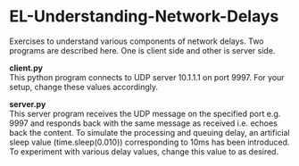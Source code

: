# EL-Understanding-Network-Delays
Exercises to understand various components of network delays. 
Two programs are described here. One is client side and other is
server side.

**client.py**\
This python program connects to UDP server 10.1.1.1 on port 9997.
For your setup, change these values accordingly.

**server.py**\
This server program receives the UDP message on the specified port
e.g. 9997 and responds back with the same message as received i.e.
echoes back the content. To simulate the processing and queuing
delay, an artificial sleep value (time.sleep(0.010)) corresponding
to 10ms has been introduced. To experiment with various delay
values, change this value to as desired.


